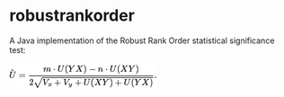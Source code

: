 # robustrankorder
A Java implementation of the Robust Rank Order statistical significance test:

![robustrankorder](https://github.com/tofti/robustrankorder/blob/master/images/img12.png "rboustrankorder")
